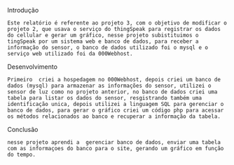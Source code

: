 
Introdução 	
	
	Este relatório é referente ao projeto 3, com o objetivo de modificar o projeto 2, que usava o serviço do thingSpeak para registrar os dados do cellular e gerar um gráfico, nesse projeto subistituimos o tingSpeak por um sistema web e banco de dados, para receber a informação do sensor, o banco de dados utilizado foi o mysql e o serviço web utilizado foi da 000Webhost.

Desenvolvimento
	
	Primeiro  criei a hospedagem no 000Webhost, depois criei um banco de dados (mysql) para armazenar as informações do sensor, utilizei o sensor de luz como no projeto anterior, no banco de dados criei uma tabela para listar os dados do sensor, resgistrando também uma identificação unica, depois utilizei a linguagem SQL para gerenciar o banco de dados, para gerar o gráfico criei um código php para acessar os métodos relacionados ao banco e recuperar a informação da tabela.    

Conclusão
	
	nesse projeto aprendi a  gerenciar banco de dados, enviar uma tabela com as informaçoes do banco para o site, gerando um gráfico em função do tempo.
